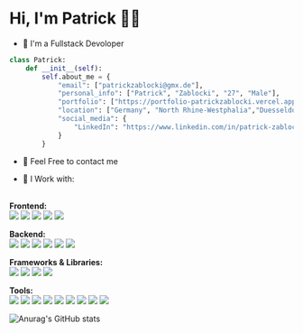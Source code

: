# Hi, I'm Patrick 🤙🏻

- 🌱 I'm a Fullstack Devoloper

```python
class Patrick:
    def __init__(self):
        self.about_me = {
            "email": ["patrickzablocki@gmx.de"],
            "personal_info": ["Patrick", "Zablocki", "27", "Male"],
            "portfolio": ["https://portfolio-patrickzablocki.vercel.app/"],
            "location": ["Germany", "North Rhine-Westphalia","Duesseldorf"],
            "social_media": {
                "LinkedIn": "https://www.linkedin.com/in/patrick-zablocki-993738285/",
            }
        }
```
- 💬 Feel Free to contact me

- 🤔 I Work with: <br><br>

<strong>Frontend:</strong><br>
<img src="https://img.shields.io/badge/HTML5-E34F26?style=for-the-badge&logo=html5&logoColor=white" />
<img src="https://img.shields.io/badge/CSS-239120?&style=for-the-badge&logo=css3&logoColor=white" />
<img src="https://img.shields.io/badge/JavaScript-F7DF1E?style=for-the-badge&logo=javascript&logoColor=black">
<img src="https://img.shields.io/badge/SCSS-CC6699?style=for-the-badge&logo=sass&logoColor=white">
<img src="https://img.shields.io/badge/SASS-CC6699?style=for-the-badge&logo=sass&logoColor=white">


<strong>Backend:</strong><br>
<img src="https://img.shields.io/badge/Node.js-43853D?style=for-the-badge&logo=node.js&logoColor=white">
<img src="https://img.shields.io/badge/Express.js-000000?style=for-the-badge&logo=express&logoColor=white">
<img src="https://img.shields.io/badge/Python-3776AB?style=for-the-badge&logo=python&logoColor=white">
<img src="https://img.shields.io/badge/MongoDB-4EA94B?style=for-the-badge&logo=mongodb&logoColor=white">
<img src="https://img.shields.io/badge/PHP-777BB4?style=for-the-badge&logo=php&logoColor=white">
<img src="https://img.shields.io/badge/SQLite-003B57?style=for-the-badge&logo=sqlite&logoColor=white">


<strong>Frameworks & Libraries:</strong><br>
<img src="https://img.shields.io/badge/React-20232A?style=for-the-badge&logo=react&logoColor=61DAFB">
<img src="https://img.shields.io/badge/Bootstrap-563D7C?style=for-the-badge&logo=bootstrap&logoColor=white">
<img src="https://img.shields.io/badge/Tailwind_CSS-38B2AC?style=for-the-badge&logo=tailwind-css&logoColor=white">
<img src="https://img.shields.io/badge/Laravel-FF2D20?style=for-the-badge&logo=laravel&logoColor=white">

<strong>Tools:</strong><br>
<img src="https://img.shields.io/badge/NPM-CB3837?style=for-the-badge&logo=npm&logoColor=white">
<img src="https://img.shields.io/badge/Linux-FCC624?style=for-the-badge&logo=linux&logoColor=black">
<img src="https://img.shields.io/badge/macOS-000000?style=for-the-badge&logo=apple&logoColor=white">
<img src="https://img.shields.io/badge/Git-F05032?style=for-the-badge&logo=git&logoColor=white" />
<img src="https://img.shields.io/badge/GitHub-181717?style=for-the-badge&logo=github&logoColor=white" />
<img src="https://img.shields.io/badge/Vite-646CFF?style=for-the-badge&logo=vite&logoColor=white" />
<img src="https://img.shields.io/badge/Vercel-000000?style=for-the-badge&logo=vercel&logoColor=white" />
<img src="https://img.shields.io/badge/VS_Code-007ACC?style=for-the-badge&logo=visual-studio-code&logoColor=white" />
<img src="https://img.shields.io/badge/Xcode-1575F9?style=for-the-badge&logo=xcode&logoColor=white" />







![Anurag's GitHub stats](https://github-readme-stats.vercel.app/api?username=PatrickZablocki&theme=midnight-purple)

